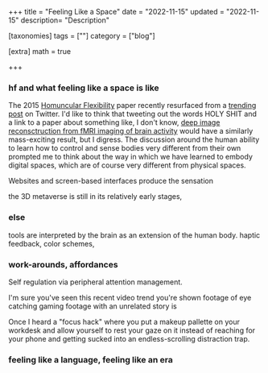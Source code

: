 +++
title = "Feeling Like a Space"
date = "2022-11-15"
updated = "2022-11-15"
description= "Description"

[taxonomies]
tags = [""]
category = ["blog"]

[extra]
math = true

+++
### hf and what feeling like a space is like

The 2015 [Homuncular Flexibility](https://academic.oup.com/jcmc/article/20/3/241/4067543) paper recently resurfaced from a [trending post](https://twitter.com/DilettanteryPod/status/1590386231707406345) on Twitter. I'd like to think that tweeting out the words HOLY SHIT and a link to a paper about something like, I don't know, [deep image reconsctruction from fMRI imaging of brain activity](https://arena-attachments.s3.amazonaws.com/17066439/7ae33aaff0f3aef21bdcd9ff7b424d8a.pdf?1656706134) would have a similarly mass-exciting result, but I digress. The discussion around the human ability to learn how to control and sense bodies very different from their own prompted me to think about the way in which we have learned to embody digital spaces, which are of course very different from physical spaces.

Websites and screen-based interfaces produce the sensation

the 3D metaverse is still in its relatively early stages, 

### else

tools are interpreted by the brain as an extension of the human body.
haptic feedback, color schemes, 

### work-arounds, affordances

Self regulation via peripheral attention management. 

I'm sure you've seen this recent video trend you're shown footage of eye catching gaming footage with an unrelated story is

Once I heard a "focus hack" where you put a makeup pallette on your workdesk and allow yourself to rest your gaze on it instead of reaching for your phone and getting sucked into an endless-scrolling distraction trap.

### feeling like a language, feeling like an era
